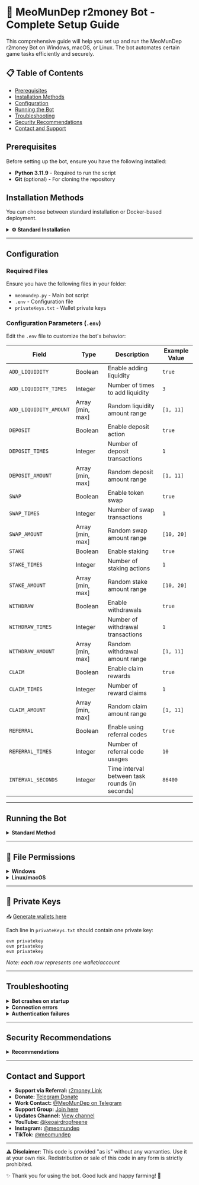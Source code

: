 # 🤖 MeoMunDep r2money Bot - Complete Setup Guide

This comprehensive guide will help you set up and run the MeoMunDep r2money Bot on Windows, macOS, or Linux. The bot automates certain game tasks efficiently and securely.

## 📋 Table of Contents

- [Prerequisites](#prerequisites)
- [Installation Methods](#installation-methods)
- [Configuration](#configuration)
- [Running the Bot](#running-the-bot)
- [Troubleshooting](#troubleshooting)
- [Security Recommendations](#security-recommendations)
- [Contact and Support](#contact-and-support)

## Prerequisites

Before setting up the bot, ensure you have the following installed:

- **Python 3.11.9** - Required to run the script
- **Git** (optional) - For cloning the repository

## Installation Methods

You can choose between standard installation or Docker-based deployment.

<details>
<summary><b>⚙️ Standard Installation</b></summary>

### 1. Install Python

<details>
<summary><b>Windows</b></summary>

- Download Python from [python.org](https://www.python.org/downloads/release/python-3119/)
- During installation, check "Add Python to PATH"
- Verify installation by opening Command Prompt and typing:
  ```bash
  python --version
  ```

</details>

<details>
<summary><b>macOS</b></summary>

- Install [Homebrew](https://brew.sh/) first:

  ```bash
  /bin/bash -c "$(curl -fsSL https://raw.githubusercontent.com/Homebrew/install/HEAD/install.sh)"
  ```

- Install Python using Homebrew:

  ```bash
  brew install python
  ```

- Verify installation:

  ```bash
  python3 --version
  ```

</details>

<details>
<summary><b>Linux</b></summary>

- For Ubuntu/Debian:

  ```bash
  sudo apt update
  sudo apt install python3 python3-pip -y
  ```

- For CentOS/RHEL:

  ```bash
  sudo yum install python3 python3-pip -y
  ```

- Verify installation:

  ```bash
  python3 --version
  ```

</details>

### 2. Install Git (Optional)

<details>
<summary><b>Windows</b></summary>

- Download from [git-scm.com](https://git-scm.com/download/win)
- Use default settings during installation

</details>

<details>
<summary><b>macOS</b></summary>

```bash
brew install git
```

</details>

<details>
<summary><b>Linux (Debian/Ubuntu)</b></summary>

```bash
sudo apt install git -y
```

</details>

### 3. Clone Repository (If using Git)

```bash
git clone https://github.com/MeoMunDep/r2money.git
cd r2money
```

</details>

---

## Configuration

### Required Files

Ensure you have the following files in your folder:

- `meomundep.py` - Main bot script
- `.env` - Configuration file
- `privateKeys.txt` - Wallet private keys

### Configuration Parameters (`.env`)

Edit the `.env` file to customize the bot's behavior:

| Field                  | Type              | Description                                    | Example Value |
| ---------------------- | ----------------- | ---------------------------------------------- | ------------- |
| `ADD_LIQUIDITY`        | Boolean           | Enable adding liquidity                        | `true`        |
| `ADD_LIQUIDITY_TIMES`  | Integer           | Number of times to add liquidity               | `3`           |
| `ADD_LIQUIDITY_AMOUNT` | Array \[min, max] | Random liquidity amount range                  | `[1, 11]`     |
| `DEPOSIT`              | Boolean           | Enable deposit action                          | `true`        |
| `DEPOSIT_TIMES`        | Integer           | Number of deposit transactions                 | `1`           |
| `DEPOSIT_AMOUNT`       | Array \[min, max] | Random deposit amount range                    | `[1, 11]`     |
| `SWAP`                 | Boolean           | Enable token swap                              | `true`        |
| `SWAP_TIMES`           | Integer           | Number of swap transactions                    | `1`           |
| `SWAP_AMOUNT`          | Array \[min, max] | Random swap amount range                       | `[10, 20]`    |
| `STAKE`                | Boolean           | Enable staking                                 | `true`        |
| `STAKE_TIMES`          | Integer           | Number of staking actions                      | `1`           |
| `STAKE_AMOUNT`         | Array \[min, max] | Random stake amount range                      | `[10, 20]`    |
| `WITHDRAW`             | Boolean           | Enable withdrawals                             | `true`        |
| `WITHDRAW_TIMES`       | Integer           | Number of withdrawal transactions              | `1`           |
| `WITHDRAW_AMOUNT`      | Array \[min, max] | Random withdrawal amount range                 | `[1, 11]`     |
| `CLAIM`                | Boolean           | Enable claim rewards                           | `true`        |
| `CLAIM_TIMES`          | Integer           | Number of reward claims                        | `1`           |
| `CLAIM_AMOUNT`         | Array \[min, max] | Random claim amount range                      | `[1, 11]`     |
| `REFERRAL`             | Boolean           | Enable using referral codes                    | `true`        |
| `REFERRAL_TIMES`       | Integer           | Number of referral code usages                 | `10`          |
| `INTERVAL_SECONDS`     | Integer           | Time interval between task rounds (in seconds) | `86400`       |

---

## Running the Bot

<details>
<summary><b>Standard Method</b></summary>

### Windows

```bash
python meomundep.py
```

Or double-click the provided `run.bat` file.

### macOS/Linux

```bash
python3 meomundep.py
```

Or make the script executable and run:

```bash
chmod +x run.sh && ./run.sh
```

</details>

---

## 🔐 File Permissions

<details>
<summary><b>Windows</b></summary>

```powershell
Set-ExecutionPolicy -Scope Process -ExecutionPolicy Bypass
```

</details>

<details>
<summary><b>Linux/macOS</b></summary>

```bash
chmod 600 configs.json privateKeys.txt .env meomundep.py
```

</details>

---

## 🔑 Private Keys

📥 [Generate wallets here](https://github.com/MeoMunDep/Automatic-Ultimate-Create-Wallets-for-Airdrop)

Each line in `privateKeys.txt` should contain one private key:

```
evm privatekey
evm privatekey
evm privatekey
```

_Note: each row represents one wallet/account_

---

## Troubleshooting

<details>
<summary><b>Bot crashes on startup</b></summary>

- Ensure all required packages are installed
- Check your Python version (Python 3.11.9 required)
- Verify configuration file format

</details>

<details>
<summary><b>Connection errors</b></summary>

- Check your internet connection
- Verify proxy settings if using proxies
- Check if the required endpoints are accessible

</details>

<details>
<summary><b>Authentication failures</b></summary>

- Ensure your private key is correct and not malformed

</details>

---

## Security Recommendations

<details>
<summary><b>Recommendations</b></summary>

1. **Data Protection**:

   - Keep your `privateKeys.txt` and `.env` files safe
   - Use file permissions to prevent unauthorized access

2. **Docker Security**:

   - Run Docker containers as non-root user:

     ```bash
     docker run -u 1000:1000 meomundep-bot
     ```

   - Keep Docker and dependencies updated

</details>

---

## Contact and Support

- **Support via Referral:** [r2money Link](https://r2.money?code=M2Y7E)
- **Donate:** [Telegram Donate](https://t.me/KeoAirDropFreeNe/312/27801)
- **Work Contact:** [@MeoMunDep on Telegram](https://t.me/MeoMunDep)
- **Support Group:** [Join here](https://t.me/KeoAirDropFreeNe)
- **Updates Channel:** [View channel](https://t.me/KeoAirDropFreeNee)
- **YouTube:** [@keoairdropfreene](https://www.youtube.com/@keoairdropfreene)
- **Instagram:** [@meomundep](https://www.instagram.com/meomundep)
- **TikTok:** [@meomundep](https://www.tiktok.com/@meomundep)

---

⚠️ **Disclaimer**: This code is provided "as is" without any warranties. Use it at your own risk. Redistribution or sale of this code in any form is strictly prohibited.

✨ Thank you for using the bot. Good luck and happy farming! 🚀
